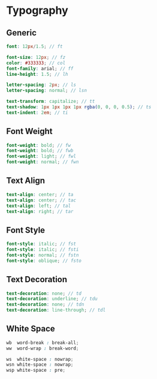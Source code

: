 # Typography

## Generic

```scss
font: 12px/1.5; // ft

font-size: 12px; // fz
color: #333333; // col
font-family: arial; // ff
line-height: 1.5; // lh

letter-spacing: 2px; // ls
letter-spacing: normal; // lsn

text-transform: capitalize; // tt
text-shadow: 1px 1px 1px 1px rgba(0, 0, 0, 0.5); // ts
text-indent: 2em; // ti
```

## Font Weight

```scss
font-weight: bold; // fw
font-weight: bold; // fwb
font-weight: light; // fwl
font-weight: normal; // fwn
```

## Text Align

```scss
text-align: center; // ta
text-align: center; // tac
text-align: left; // tal
text-align: right; // tar
```

## Font Style

```scss
font-style: italic; // fst
font-style: italic; // fsti
font-style: normal; // fstn
font-style: oblique; // fsto
```

## Text Decoration

```scss
text-decoration: none; // td
text-decoration: underline; // tdu
text-decoration: none; // tdn
text-decoration: line-through; // tdl
```

## White Space

```scss
wb	word-break : break-all;
ww	word-wrap : break-word;

ws	white-space : nowrap;
wsn	white-space : nowrap;
wsp	white-space : pre;
```
